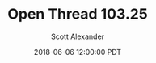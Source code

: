 ---
layout: podcast
title: "Open Thread 103.25"
author: Scott Alexander
description: https://slatestarcodex.com/2018/06/06/open-thread-101-25-3/
date: 2018-06-06 12:00:00 PDT
length: 76230
duration: 19
guid: open-thread-101-25-3
---